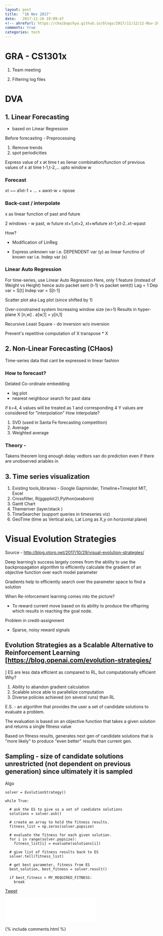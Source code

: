 ```yaml
---
layout: post
title:  "16 Nov 2017"
date:   2017-11-16 19:09:47
<!-- ahrefurl: https://chaibapchya.github.io/blogs/2017/11/12/12-Nov-2017.html -->
comments: true
categories: tech
---
```


# GRA - CS1301x

1. Team meeting

2. Filtering log files

# DVA
## 1. Linear Forecasting
- based on Linear Regression

Before forecasting - Preprocessing
1. Remove trends
2. spot periodicities

Express value of x at time t as lienar combination/function of previous values of x at time t-1,t-2,... upto window w

### Forecast
xt ~~ a1xt-1 + ... + awxt-w + npose

### Back-cast / interpolate
x as linear function of past and future

2 windows - w past, w future
xt+1,xt+2, xt+wfuture
xt-1,xt-2..xt-wpast

How?
- Modification of LinReg

- Express unknown var i.e. DEPENDENT var (y) as linear functino of known var i.e. Indep var (x)

###  Linear Auto Regression
For time-series, use Linear Auto Regression
Here,
only 1 feature (instead of Weight vs Height)
hence auto
packet sent (t-1) vs packet sent(t)
Lag = 1
Dep var = S[t]
Indep var = S[t-1]

Scatter plot aka Lag plot (since shifted by 1)

Over-constrained system
Increasing window size (w>1)
Results in hyper-plane 
X [n,w] . a[w,1] = y[n,1]

Recursive Least Square - do inversion w/o inversion

Prevent's repetitive computation of X transpose * X


## 2. Non-Linear Forecasting (CHaos)
Time-series data that cant be expressed in linear fashion
### How to forecast?
Delated Co-ordinate embedding
- lag plot
- nearest neighbour search for past data

if k=4,
4 values will be treated as 1 and corresponding 4 Y values are considered for "interpolation"
How interpolate?
1. SVD (used in Santa Fe forecasting competition)
2. Average
3. Weighted average


### Theory -
Takens theorem
long enough delay vedtors xan do prediction even if there are unobserved ariables in 


## 3. Time series visualization
1. Existing tools,libraries - Google Gapminder, Timeline+Timeplot MIT, Excel
2. Crossfilter, R(ggpplot2),Python(seaborn)
3. Gantt Chart
4. Themeriver (layer/stack )
5. TimeSearcher (support queries in timeseries viz)
6. GeoTime (time as Vertical axis, Lat Long as X,y on horizontal plane)

# Visual Evolution Strategies

Source - http://blog.otoro.net/2017/10/29/visual-evolution-strategies/

Deep learning’s success largely comes from the ability to use the backpropagation algorithm to efficiently calculate the gradient of an objective function over each model parameter

Gradients help to efficiently search over the parameter space to find a solution

When Re-inforcement learning comes into the picture?
- To reward current move based on its ability to produce the offspring which results in reaching the goal node.

Problem in credit-assignment
- Sparse, noisy reward signals

## Evolution Strategies as a Scalable Alternative to Reinforcement Learning [https://blog.openai.com/evolution-strategies/
]
ES are less data efficient as compared to RL, but computationally efficient
Why? 
1. Ability to abandon gradient calculation 
2. Scalable since able to parallelize computation
3. Diverse policies achieved (on several runs) than RL

E.S. - an algorithm that provides the user a set of candidate solutions to evaluate a problem. 

The evaluation is based on an objective function that takes a given solution and returns a single fitness value

Based on fitness results, generates next gen of candidate solutions that is "more likely" to produce "even better" results than current gen.

## Sampling - size of candidate solutions unrestricted (not dependent on previous generation) since ultimately it is sampled

Algo
```
solver = EvolutionStrategy()

while True:

  # ask the ES to give us a set of candidate solutions
  solutions = solver.ask()

  # create an array to hold the fitness results.
  fitness_list = np.zeros(solver.popsize)

  # evaluate the fitness for each given solution.
  for i in range(solver.popsize):
    fitness_list[i] = evaluate(solutions[i])

  # give list of fitness results back to ES
  solver.tell(fitness_list)

  # get best parameter, fitness from ES
  best_solution, best_fitness = solver.result()

  if best_fitness > MY_REQUIRED_FITNESS:
    break
```







<div class="g-plus" data-action="share" data-href="https://chaibapchya.github.io/blogs/tech/2017/11/16/2017-11-16.html"></div>

<a href="https://twitter.com/share" class="twitter-share-button" data-url="https://chaibapchya.github.io/blogs/tech/2017/11/16/2017-11-16.html" data-via="chaibapchya" data-size="large" data-hashtags="TheConquestOfWhy,Tech,Data">Tweet</a>
<script>!function(d,s,id){var js,fjs=d.getElementsByTagName(s)[0],p=/^http:/.test(d.location)?'http':'https';if(!d.getElementById(id)){js=d.createElement(s);js.id=id;js.src=p+'://platform.twitter.com/widgets.js';fjs.parentNode.insertBefore(js,fjs);}}(document, 'script', 'twitter-wjs');</script>

<iframe src="//www.facebook.com/plugins/like.php?href=https%3A//chaibapchya.github.io/blogs/tech/2017/11/16/2017-11-16.html&amp;width&amp;layout=standard&amp;action=like&amp;show_faces=true&amp;share=true&amp;height=80&amp;appId=2079840108912058" scrolling="no" frameborder="0" style="border:none; overflow:hidden; height:80px;" allowTransparency="true"></iframe>

[firebug]: https://addons.mozilla.org/en-US/firefox/addon/firebug/
[chrome-dev-tools]: https://developer.chrome.com/devtools


{% include comments.html %}